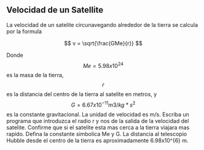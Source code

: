 ## Velocidad de un Satellite

La velocidad de un satelite circunavegando alrededor de la tierra se calcula por la formula

$$ v = \sqrt{\frac{GMe}{r}} $$

Donde $$ Me = 5.98 x 10 ^ 24 $$ es la masa de la tierra, $$r $$ es la distancia del centro de la tierra al satelite en metros, y $$G = 6.67 x 10^{-11} m3 / kg* s^2 $$ es la constante gravitacional. La unidad de velocidad es m/s. Escriba un programa que introduzca el radio r y nos de la salida de la velocidad del satelite. Confirme que si el satelite  esta mas cerca a la tierra viajara mas rapido. Defina la constante simbolica Me y G. La distancia al telescopio Hubble desde el centro de la tierra es aproximadamente 6.98x10^{6} m.
